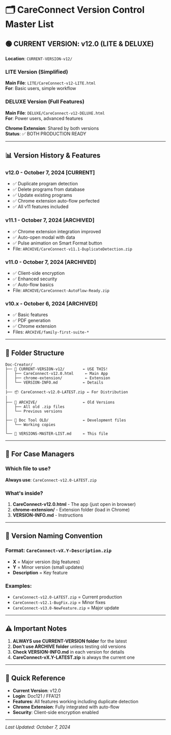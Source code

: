 # 🗂️ CareConnect Version Control Master List

## 🟢 CURRENT VERSION: v12.0 (LITE & DELUXE)
**Location**: `CURRENT-VERSION-v12/`  

### LITE Version (Simplified)
**Main File**: `LITE/CareConnect-v12-LITE.html`  
**For**: Basic users, simple workflow  

### DELUXE Version (Full Features)
**Main File**: `DELUXE/CareConnect-v12-DELUXE.html`  
**For**: Power users, advanced features  

**Chrome Extension**: Shared by both versions  
**Status**: ✅ BOTH PRODUCTION READY

---

## 📊 Version History & Features

### v12.0 - October 7, 2024 [CURRENT]
- ✅ Duplicate program detection
- ✅ Delete programs from database
- ✅ Update existing programs
- ✅ Chrome extension auto-flow perfected
- ✅ All v11 features included

### v11.1 - October 7, 2024 [ARCHIVED]
- ✅ Chrome extension integration improved
- ✅ Auto-open modal with data
- ✅ Pulse animation on Smart Format button
- File: `ARCHIVE/CareConnect-v11.1-DuplicateDetection.zip`

### v11.0 - October 7, 2024 [ARCHIVED]
- ✅ Client-side encryption
- ✅ Enhanced security
- ✅ Auto-flow basics
- File: `ARCHIVE/CareConnect-AutoFlow-Ready.zip`

### v10.x - October 6, 2024 [ARCHIVED]
- ✅ Basic features
- ✅ PDF generation
- ✅ Chrome extension
- Files: `ARCHIVE/family-first-suite-*`

---

## 📁 Folder Structure

```
Doc-Creator/
├── 📂 CURRENT-VERSION-v12/        ← USE THIS!
│   ├── CareConnect-v12.0.html     ← Main App
│   ├── chrome-extension/          ← Extension
│   └── VERSION-INFO.md           ← Details
│
├── 📦 CareConnect-v12.0-LATEST.zip ← For Distribution
│
├── 📂 ARCHIVE/                    ← Old Versions
│   ├── All old .zip files
│   └── Previous versions
│
├── 📂 Doc Tool OLD/               ← Development files
│   └── Working copies
│
└── 📄 VERSIONS-MASTER-LIST.md     ← This file

```

---

## 🚀 For Case Managers

### Which file to use?
**Always use**: `CareConnect-v12.0-LATEST.zip`

### What's inside?
1. **CareConnect-v12.0.html** - The app (just open in browser)
2. **chrome-extension/** - Extension folder (load in Chrome)
3. **VERSION-INFO.md** - Instructions

---

## 🔄 Version Naming Convention

### Format: `CareConnect-vX.Y-Description.zip`
- **X** = Major version (big features)
- **Y** = Minor version (small updates)
- **Description** = Key feature

### Examples:
- `CareConnect-v12.0-LATEST.zip` = Current production
- `CareConnect-v12.1-BugFix.zip` = Minor fixes
- `CareConnect-v13.0-NewFeature.zip` = Major update

---

## ⚠️ Important Notes

1. **ALWAYS use CURRENT-VERSION folder** for the latest
2. **Don't use ARCHIVE folder** unless testing old versions
3. **Check VERSION-INFO.md** in each version for details
4. **CareConnect-vX.Y-LATEST.zip** is always the current one

---

## 📝 Quick Reference

- **Current Version**: v12.0
- **Login**: Doc121 / FFA121
- **Features**: All features working including duplicate detection
- **Chrome Extension**: Fully integrated with auto-flow
- **Security**: Client-side encryption enabled

---

*Last Updated: October 7, 2024*
